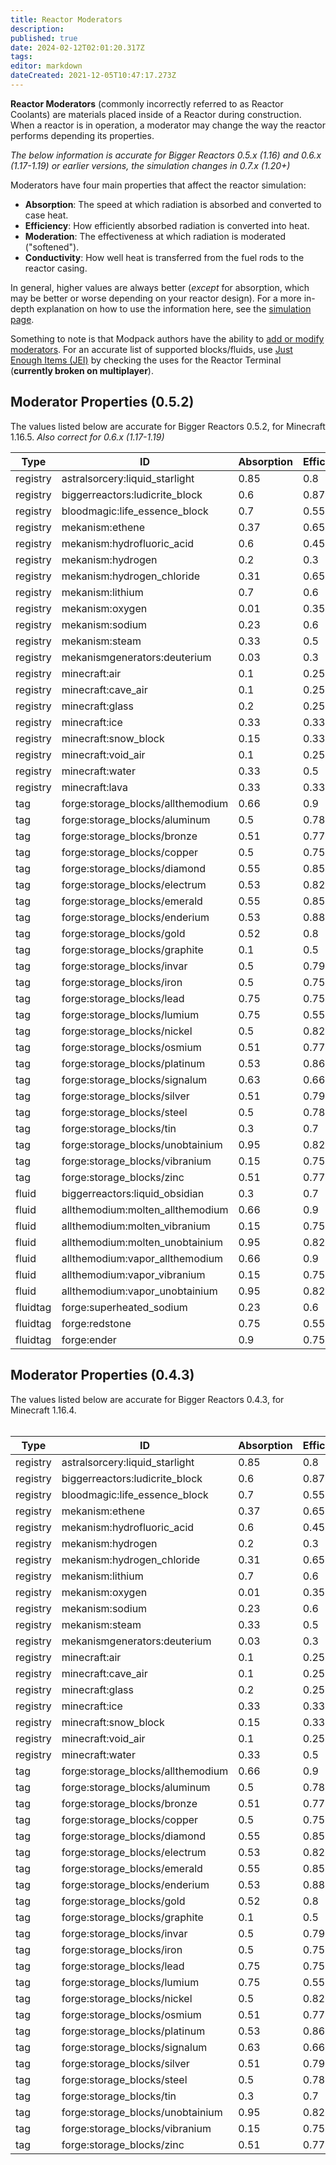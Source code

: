```yaml
---
title: Reactor Moderators
description: 
published: true
date: 2024-02-12T02:01:20.317Z
tags: 
editor: markdown
dateCreated: 2021-12-05T10:47:17.273Z
---
```


**Reactor Moderators** (commonly incorrectly referred to as Reactor Coolants) are materials placed inside of a Reactor during construction. When a reactor is in operation, a moderator may change the way the reactor performs depending its properties.

*The below information is accurate for Bigger Reactors 0.5.x (1.16) and 0.6.x (1.17-1.19) or earlier versions, the simulation changes in 0.7.x (1.20+)*

Moderators have four main properties that affect the reactor simulation:

-   **Absorption**: The speed at which radiation is absorbed and converted to case heat.
-   **Efficiency**: How efficiently absorbed radiation is converted into heat.
-   **Moderation**: The effectiveness at which radiation is moderated ("softened").
-   **Conductivity**: How well heat is transferred from the fuel rods to the reactor casing.

In general, higher values are always better (*except* for absorption, which may be better or worse depending on your reactor design). For a more in-depth explanation on how to use the information here, see the [simulation page](https://biggerseries.net/en/biggerreactors/reactor/simulation).

Something to note is that Modpack authors have the ability to [add or modify moderators](https://biggerseries.net/biggerreactors/datapacks). For an accurate list of supported blocks/fluids, use [Just Enough Items (JEI)](https://www.curseforge.com/minecraft/mc-mods/jei) by checking the uses for the Reactor Terminal (**currently broken on multiplayer**).

## Moderator Properties (0.5.2)

The values listed below are accurate for Bigger Reactors 0.5.2, for Minecraft 1.16.5.  *Also correct for 0.6.x (1.17-1.19)*
 

| Type | ID  | Absorption | Efficiency | Moderation | Conductivity |
| --- | --- | --- | --- | --- | --- |
| registry | astralsorcery:liquid\_starlight | 0.85 | 0.8 | 2.0 | 3.0 |
| registry | biggerreactors:ludicrite\_block | 0.6 | 0.87 | 3   | 3   |
| registry | bloodmagic:life\_essence\_block | 0.7 | 0.55 | 1.75 | 2.5 |
| registry | mekanism:ethene | 0.37 | 0.65 | 1.9 | 1.5 |
| registry | mekanism:hydrofluoric\_acid | 0.6 | 0.45 | 1.4 | 2.5 |
| registry | mekanism:hydrogen | 0.2 | 0.3 | 1.2 | 0.1 |
| registry | mekanism:hydrogen\_chloride | 0.31 | 0.65 | 1.7 | 1   |
| registry | mekanism:lithium | 0.7 | 0.6 | 1.04 | 0.7 |
| registry | mekanism:oxygen | 0.01 | 0.35 | 1.04 | 0.1 |
| registry | mekanism:sodium | 0.23 | 0.6 | 1.7 | 1   |
| registry | mekanism:steam | 0.33 | 0.5 | 1.33 | 0.5 |
| registry | mekanismgenerators:deuterium | 0.03 | 0.3 | 1.07 | 0.1 |
| registry | minecraft:air | 0.1 | 0.25 | 1.1 | 0.05 |
| registry | minecraft:cave\_air | 0.1 | 0.25 | 1.1 | 0.05 |
| registry | minecraft:glass | 0.2 | 0.25 | 1.1 | 0.3 |
| registry | minecraft:ice | 0.33 | 0.33 | 1.15 | 0.1 |
| registry | minecraft:snow\_block | 0.15 | 0.33 | 1.05 | 0.05 |
| registry | minecraft:void\_air | 0.1 | 0.25 | 1.1 | 0.05 |
| registry | minecraft:water | 0.33 | 0.5 | 1.33 | 0.1 |
| registry | minecraft:lava | 0.33 | 0.33 | 1.15 | 0.7 |
| tag | forge:storage\_blocks/allthemodium | 0.66 | 0.9 | 3.5 | 3.5 |
| tag | forge:storage\_blocks/aluminum | 0.5 | 0.78 | 1.42 | 0.6 |
| tag | forge:storage\_blocks/bronze | 0.51 | 0.77 | 1.41 | 1   |
| tag | forge:storage\_blocks/copper | 0.5 | 0.75 | 1.4 | 1   |
| tag | forge:storage\_blocks/diamond | 0.55 | 0.85 | 1.5 | 3   |
| tag | forge:storage\_blocks/electrum | 0.53 | 0.82 | 1.47 | 2.2 |
| tag | forge:storage\_blocks/emerald | 0.55 | 0.85 | 1.5 | 2.5 |
| tag | forge:storage\_blocks/enderium | 0.53 | 0.88 | 1.6 | 3   |
| tag | forge:storage\_blocks/gold | 0.52 | 0.8 | 1.45 | 2   |
| tag | forge:storage\_blocks/graphite | 0.1 | 0.5 | 2   | 2   |
| tag | forge:storage\_blocks/invar | 0.5 | 0.79 | 1.43 | 0.6 |
| tag | forge:storage\_blocks/iron | 0.5 | 0.75 | 1.4 | 0.6 |
| tag | forge:storage\_blocks/lead | 0.75 | 0.75 | 1.75 | 1.5 |
| tag | forge:storage\_blocks/lumium | 0.75 | 0.55 | 1.5 | 1.8 |
| tag | forge:storage\_blocks/nickel | 0.5 | 0.82 | 1.46 | 0.6 |
| tag | forge:storage\_blocks/osmium | 0.51 | 0.77 | 1.41 | 1   |
| tag | forge:storage\_blocks/platinum | 0.53 | 0.86 | 1.58 | 2.5 |
| tag | forge:storage\_blocks/signalum | 0.63 | 0.66 | 1.5 | 1.8 |
| tag | forge:storage\_blocks/silver | 0.51 | 0.79 | 1.43 | 1.5 |
| tag | forge:storage\_blocks/steel | 0.5 | 0.78 | 1.42 | 0.6 |
| tag | forge:storage\_blocks/tin | 0.3 | 0.7 | 1.35 | 0.75 |
| tag | forge:storage\_blocks/unobtainium | 0.95 | 0.82 | 2   | 5   |
| tag | forge:storage\_blocks/vibranium | 0.15 | 0.75 | 8   | 4   |
| tag | forge:storage\_blocks/zinc | 0.51 | 0.77 | 1.41 | 1   |
| fluid | biggerreactors:liquid\_obsidian | 0.3 | 0.7 | 1.35 | 0.75 |
| fluid | allthemodium:molten\_allthemodium | 0.66 | 0.9 | 3.5 | 3.5 |
| fluid | allthemodium:molten\_vibranium | 0.15 | 0.75 | 8   | 4   |
| fluid | allthemodium:molten\_unobtainium | 0.95 | 0.82 | 2   | 5   |
| fluid | allthemodium:vapor\_allthemodium | 0.66 | 0.9 | 3.5 | 3.5 |
| fluid | allthemodium:vapor\_vibranium | 0.15 | 0.75 | 8   | 4   |
| fluid | allthemodium:vapor\_unobtainium | 0.95 | 0.82 | 2   | 5   |
| fluidtag | forge:superheated\_sodium | 0.23 | 0.6 | 1.7 | 1   |
| fluidtag | forge:redstone | 0.75 | 0.55 | 1.6 | 2.5   |
| fluidtag | forge:ender | 0.9 | 0.75 | 2.0 | 2   |

## Moderator Properties (0.4.3)

The values listed below are accurate for Bigger Reactors 0.4.3, for Minecraft 1.16.4.  
 

| Type | ID  | Absorption | Efficiency | Moderation | Conductivity |
| --- | --- | --- | --- | --- | --- |
| registry | astralsorcery:liquid\_starlight | 0.85 | 0.8 | 2.0 | 3.0 |
| registry | biggerreactors:ludicrite\_block | 0.6 | 0.87 | 3   | 3   |
| registry | bloodmagic:life\_essence\_block | 0.7 | 0.55 | 1.75 | 2.5 |
| registry | mekanism:ethene | 0.37 | 0.65 | 1.9 | 1.5 |
| registry | mekanism:hydrofluoric\_acid | 0.6 | 0.45 | 1.4 | 2.5 |
| registry | mekanism:hydrogen | 0.2 | 0.3 | 1.2 | 0.1 |
| registry | mekanism:hydrogen\_chloride | 0.31 | 0.65 | 1.7 | 1   |
| registry | mekanism:lithium | 0.7 | 0.6 | 1.04 | 0.7 |
| registry | mekanism:oxygen | 0.01 | 0.35 | 1.04 | 0.1 |
| registry | mekanism:sodium | 0.23 | 0.6 | 1.7 | 1   |
| registry | mekanism:steam | 0.33 | 0.5 | 1.33 | 0.5 |
| registry | mekanismgenerators:deuterium | 0.03 | 0.3 | 1.07 | 0.1 |
| registry | minecraft:air | 0.1 | 0.25 | 1.1 | 0.05 |
| registry | minecraft:cave\_air | 0.1 | 0.25 | 1.1 | 0.05 |
| registry | minecraft:glass | 0.2 | 0.25 | 1.1 | 0.3 |
| registry | minecraft:ice | 0.33 | 0.33 | 1.15 | 0.1 |
| registry | minecraft:snow\_block | 0.15 | 0.33 | 1.05 | 0.05 |
| registry | minecraft:void\_air | 0.1 | 0.25 | 1.1 | 0.05 |
| registry | minecraft:water | 0.33 | 0.5 | 1.33 | 0.1 |
| tag | forge:storage\_blocks/allthemodium | 0.66 | 0.9 | 3.5 | 3.5 |
| tag | forge:storage\_blocks/aluminum | 0.5 | 0.78 | 1.42 | 0.6 |
| tag | forge:storage\_blocks/bronze | 0.51 | 0.77 | 1.41 | 1   |
| tag | forge:storage\_blocks/copper | 0.5 | 0.75 | 1.4 | 1   |
| tag | forge:storage\_blocks/diamond | 0.55 | 0.85 | 1.5 | 3   |
| tag | forge:storage\_blocks/electrum | 0.53 | 0.82 | 1.47 | 2.2 |
| tag | forge:storage\_blocks/emerald | 0.55 | 0.85 | 1.5 | 2.5 |
| tag | forge:storage\_blocks/enderium | 0.53 | 0.88 | 1.6 | 3   |
| tag | forge:storage\_blocks/gold | 0.52 | 0.8 | 1.45 | 2   |
| tag | forge:storage\_blocks/graphite | 0.1 | 0.5 | 2   | 2   |
| tag | forge:storage\_blocks/invar | 0.5 | 0.79 | 1.43 | 0.6 |
| tag | forge:storage\_blocks/iron | 0.5 | 0.75 | 1.4 | 0.6 |
| tag | forge:storage\_blocks/lead | 0.75 | 0.75 | 1.75 | 1.5 |
| tag | forge:storage\_blocks/lumium | 0.75 | 0.55 | 1.5 | 1.8 |
| tag | forge:storage\_blocks/nickel | 0.5 | 0.82 | 1.46 | 0.6 |
| tag | forge:storage\_blocks/osmium | 0.51 | 0.77 | 1.41 | 1   |
| tag | forge:storage\_blocks/platinum | 0.53 | 0.86 | 1.58 | 2.5 |
| tag | forge:storage\_blocks/signalum | 0.63 | 0.66 | 1.5 | 1.8 |
| tag | forge:storage\_blocks/silver | 0.51 | 0.79 | 1.43 | 1.5 |
| tag | forge:storage\_blocks/steel | 0.5 | 0.78 | 1.42 | 0.6 |
| tag | forge:storage\_blocks/tin | 0.3 | 0.7 | 1.35 | 0.75 |
| tag | forge:storage\_blocks/unobtainium | 0.95 | 0.82 | 2   | 5   |
| tag | forge:storage\_blocks/vibranium | 0.15 | 0.75 | 8   | 4   |
| tag | forge:storage\_blocks/zinc | 0.51 | 0.77 | 1.41 | 1   |
